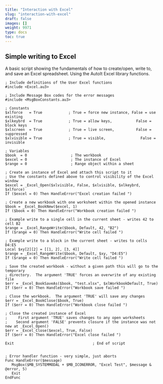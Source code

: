 ```yaml
---
title: "Interaction with Excel"
slug: "interaction-with-excel"
draft: false
images: []
weight: 9971
type: docs
toc: true
---
```


## Simple writing to Excel
A basic script showing the fundamentals of how to create/open, write to, and save an Excel spreadsheet.  Using the AutoIt Excel library functions.

    ; Include definitions of the User Excel functions
    #include <Excel.au3>
    
    ; Include Message Box codes for the error messages
    #include <MsgBoxConstants.au3>
    
    ; Constants
    $xlforce   = True            ; True = force new instance, False = use existing
    $xlkeybrd  = True            ; True = allow keys,           False = block keys
    $xlscreen  = True            ; True = live screen,          False = suppressed
    $xlvisible = True            ; True = visible,                False = invisible
    
    ; Variables
    $book  = 0                    ; The workbook
    $excel = 0                    ; The instance of Excel
    $range = 0                    ; Range object within a sheet
    
    ; Create an instance of Excel and attach this script to it
    ; Use the constants defined above to control visibility of the Excel window
    $excel = _Excel_Open($xlvisible, False, $xlvisible, $xlkeybrd, $xlforce)
    If ($excel = 0) Then HandleError("Excel creation failed ")
    
    ; Create a new workbook with one worksheet within the opened instance
    $book = _Excel_BookNew($excel, 1)
    If ($book = 0) Then HandleError("Workbook creation failed ")
    
    ; Example write to a single cell in the current sheet - writes 42 to cell B2
    $range = _Excel_RangeWrite($book, Default, 42, "B2")
    If ($range = 0) Then HandleError("Write cell failed ")
    
    ; Example write to a block in the current sheet - writes to cells D4:E5
    Local $xy[2][2] = [[1, 2], [3, 4]]
    $range = _Excel_RangeWrite($book, Default, $xy, "D4:E5")
    If ($range = 0) Then HandleError("Write cell failed ")
    
    ; Save the created workbook - without a given path this will go to the temporary
    ; directory.  The argument 'TRUE' forces an overwrite of any existing file
    $err = _Excel_BookSaveAs($book, "test.xlsx", $xlWorkbookDefault, True)
    If ($err = 0) Then HandleError("Workbook save failed ")
    
    ; Close the workbook.  The argument 'TRUE' will save any changes
    $err = _Excel_BookClose($book, True)
    If ($err = 0) Then HandleError("Workbook close failed ")
    
    ; Close the created instance of Excel
    ;     First argument 'TRUE' saves changes to any open worksheets
    ;    Second argument 'FALSE' prevents closure if the instance was not new at _Excel_Open()
    $err = _Excel_Close($excel, True, False)
    If ($err = 0) Then HandleError("Excel close failed ")
    
    Exit                                    ; End of script
    
    
    ; Error handler function - very simple, just aborts
    Func HandleError($message)
       MsgBox($MB_SYSTEMMODAL + $MB_ICONERROR, "Excel Test", $message & @error, 5)
       Exit
    EndFunc



